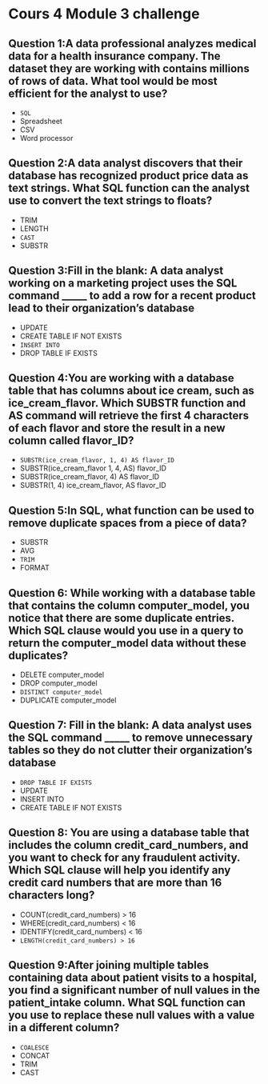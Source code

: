# Cours 4 Module 3 challenge

## Question 1:A data professional analyzes medical data for a health insurance company. The dataset they are working with contains millions of rows of data. What tool would be most efficient for the analyst to use?

- `SQL`
- Spreadsheet
- CSV
- Word processor

## Question 2:A data analyst discovers that their database has recognized product price data as text strings. What SQL function can the analyst use to convert the text strings to floats?

- TRIM
- LENGTH
- `CAST`
- SUBSTR

## Question 3:Fill in the blank: A data analyst working on a marketing project uses the SQL command _____ to add a row for a recent product lead to their organization’s database

- UPDATE
- CREATE TABLE IF NOT EXISTS
- `INSERT INTO`
- DROP TABLE IF EXISTS

## Question 4:You are working with a database table that has columns about ice cream, such as ice_cream_flavor. Which SUBSTR function and AS command will retrieve the first 4 characters of each flavor and store the result in a new column called flavor_ID?

- `SUBSTR(ice_cream_flavor, 1, 4) AS flavor_ID`
- SUBSTR(ice_cream_flavor 1, 4, AS) flavor_ID
- SUBSTR(ice_cream_flavor, 4) AS flavor_ID
- SUBSTR(1, 4) ice_cream_flavor, AS flavor_ID

## Question 5:In SQL, what function can be used to remove duplicate spaces from a piece of data?

- SUBSTR
- AVG
- `TRIM`
- FORMAT

## Question 6: While working with a database table that contains the column computer_model, you notice that there are some duplicate entries. Which SQL clause would you use in a query to return the computer_model data without these duplicates?

- DELETE computer_model
- DROP computer_model
- `DISTINCT computer_model`
- DUPLICATE computer_model

## Question 7: Fill in the blank: A data analyst uses the SQL command _____ to remove unnecessary tables so they do not clutter their organization’s database

- `DROP TABLE IF EXISTS`
- UPDATE
- INSERT INTO
- CREATE TABLE IF NOT EXISTS

## Question 8: You are using a database table that includes the column credit_card_numbers, and you want to check for any fraudulent activity. Which SQL clause will help you identify any credit card numbers that are more than 16 characters long?

- COUNT(credit_card_numbers) > 16
- WHERE(credit_card_numbers) < 16
- IDENTIFY(credit_card_numbers) < 16
- `LENGTH(credit_card_numbers) > 16`

## Question 9:After joining multiple tables containing data about patient visits to a hospital, you find a significant number of null values in the patient_intake column. What SQL function can you use to replace these null values with a value in a different column?

- `COALESCE`
- CONCAT
- TRIM
- CAST
